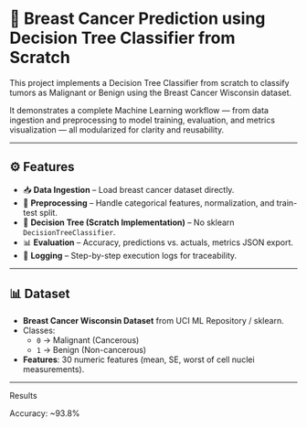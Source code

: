# 🧬 Breast Cancer Prediction using Decision Tree Classifier from Scratch

This project implements a Decision Tree Classifier from scratch to classify tumors as Malignant or Benign using the Breast Cancer Wisconsin dataset.  

It demonstrates a complete Machine Learning workflow — from data ingestion and preprocessing to model training, evaluation, and metrics visualization — all modularized for clarity and reusability.

---

## ⚙️ Features
- 📥 **Data Ingestion** – Load breast cancer dataset directly.  
- 🧹 **Preprocessing** – Handle categorical features, normalization, and train-test split.  
- 🌳 **Decision Tree (Scratch Implementation)** – No sklearn `DecisionTreeClassifier`.  
- 📊 **Evaluation** – Accuracy, predictions vs. actuals, metrics JSON export.  
- 📝 **Logging** – Step-by-step execution logs for traceability.  

---

## 📊 Dataset
- **Breast Cancer Wisconsin Dataset** from UCI ML Repository / sklearn.  
- Classes:  
  - `0` → Malignant (Cancerous)  
  - `1` → Benign (Non-cancerous)  
- **Features**: 30 numeric features (mean, SE, worst of cell nuclei measurements).  

---

Results

Accuracy: ~93.8%
